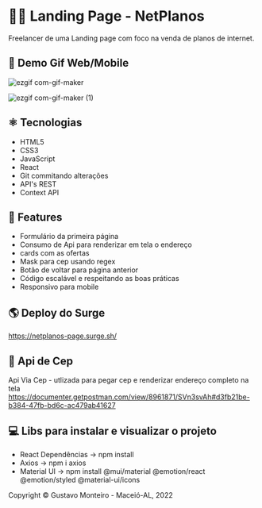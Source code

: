 # 👨‍💻 Landing Page - NetPlanos 
Freelancer de uma Landing page com foco na venda de planos de internet.

## 📸 Demo Gif Web/Mobile
![ezgif com-gif-maker](https://user-images.githubusercontent.com/104602579/195183581-ed1c2298-7672-4ee8-a3e6-4306610368cb.gif)

![ezgif com-gif-maker (1)](https://user-images.githubusercontent.com/104602579/195186110-3e208cf0-e340-4600-9a54-9007269969c3.gif)


## ⚛️ Tecnologias 
- HTML5 
- CSS3 
- JavaScript
- React
- Git commitando alterações
- API's REST
- Context API

## 🚀 Features 
- Formulário da primeira página
- Consumo de Api para renderizar em tela o endereço
- cards com as ofertas
- Mask para cep usando regex
- Botão de voltar para página anterior
- Código escalável e respeitando as boas práticas
- Responsivo para mobile

## 🌎 Deploy do Surge 
https://netplanos-page.surge.sh/

## 🧾 Api de Cep 
Api Via Cep - utlizada para pegar cep e renderizar endereço completo na tela
https://documenter.getpostman.com/view/8961871/SVn3svAh#d3fb21be-b384-47fb-bd6c-ac479ab41627

## 💻 Libs para instalar e visualizar o projeto

- React Dependências -> npm install
- Axios -> npm i axios
- Material UI -> npm install @mui/material @emotion/react @emotion/styled @material-ui/icons


Copyright © Gustavo Monteiro - Maceió-AL, 2022
